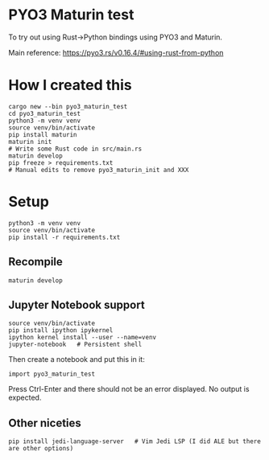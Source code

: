 PYO3 Maturin test
=================

To try out using Rust->Python bindings using PYO3 and Maturin.

Main reference: https://pyo3.rs/v0.16.4/#using-rust-from-python

# How I created this

```
cargo new --bin pyo3_maturin_test
cd pyo3_maturin_test
python3 -m venv venv
source venv/bin/activate
pip install maturin
maturin init
# Write some Rust code in src/main.rs
maturin develop
pip freeze > requirements.txt
# Manual edits to remove pyo3_maturin_init and XXX
```

# Setup

```
python3 -m venv venv
source venv/bin/activate
pip install -r requirements.txt
```

## Recompile

```
maturin develop
```

## Jupyter Notebook support

```
source venv/bin/activate
pip install ipython ipykernel
ipython kernel install --user --name=venv
jupyter-notebook   # Persistent shell
```

Then create a notebook and put this in it:

```
import pyo3_maturin_test
```

Press Ctrl-Enter and there should not be an error displayed. No output is expected.

## Other niceties

```
pip install jedi-language-server   # Vim Jedi LSP (I did ALE but there are other options)
```
